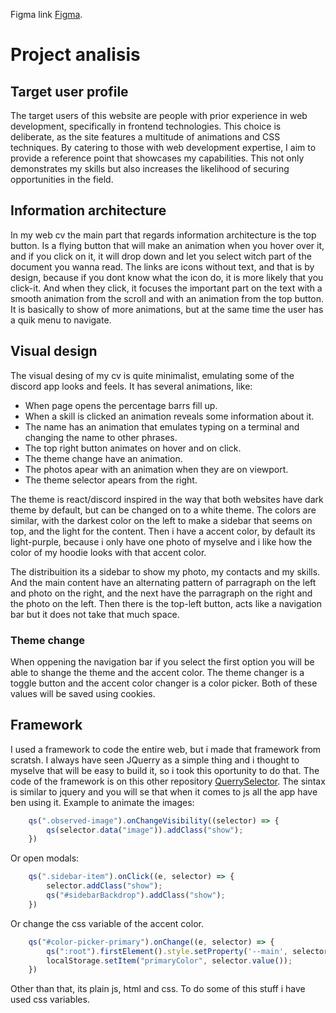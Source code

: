 Figma link [Figma](https://www.figma.com/file/6tSPyoCh2MNAHBG4IOT4ns/Figma-basics?type=design&node-id=1669%3A162202&mode=design&t=hVjjyhXmL5xLWfUw-1).

# Project analisis

## Target user profile

The target users of this website are people with prior experience in web development, specifically in frontend technologies. This choice is deliberate, as the site features a multitude of animations and CSS techniques. By catering to those with web development expertise, I aim to provide a reference point that showcases my capabilities. This not only demonstrates my skills but also increases the likelihood of securing opportunities in the field.


## Information architecture

In my web cv the main part that regards information architecture is the top button. Is a flying button that will make an animation when you hover over it, and if you click on it, it will drop down and let you select witch part of the document you wanna read. The links are icons without text, and that is by design, because if you dont know what the icon do, it is more likely that you click-it. And when they click, it focuses the important part on the text with a smooth animation from the scroll and with an animation from the top button. It is basically to show of more animations, but at the same time the user has a quik menu to navigate.

## Visual design

The visual desing of my cv is quite minimalist, emulating some of the discord app looks and feels. 
It has several animations, like: 
- When page opens the percentage barrs fill up.
- When a skill is clicked an animation reveals some information about it.
- The name has an animation that emulates typing on a terminal and changing the name to other phrases.
- The top right button animates on hover and on click.
- The theme change have an animation.
- The photos apear with an animation when they are on viewport.
- The theme selector apears from the right.

The theme is react/discord inspired in the way that both websites have dark theme by default, but can be changed on to a white theme. The colors are similar, with the darkest color on the left to make a sidebar that seems on top, and the light for the content.
Then i have a accent color, by default its light-purple, because i only have one photo of myselve and i like how the color of my hoodie looks with that accent color.

The distribuition its a sidebar to show my photo, my contacts and my skills. And the main content have an alternating pattern of parragraph on the left and photo on the right, and the next have the parragraph on the right and the photo on the left.
Then there is the top-left button, acts like a navigation bar but it does not take that much space.

### Theme change

When oppening the navigation bar if you select the first option you will be able to shange the theme and the accent color. The theme changer is a toggle button and the accent color changer is a color picker. Both of these values will be saved using cookies.

## Framework

I used a framework to code the entire web, but i made that framework from scratsh. I always have seen JQuerry as a simple thing and i thought to myselve that will be easy to build it, so i took this oportunity to do that. The code of the framework is on this other repository [QuerrySelector](https://github.com/u1978882/QuerrySelector).
The sintax is similar to jquery and you will se that when it comes to js all the app have ben using it.
Example to animate the images:

```js
    qs(".observed-image").onChangeVisibility((selector) => {
        qs(selector.data("image")).addClass("show");
    })
```

Or open modals:

```js
    qs(".sidebar-item").onClick((e, selector) => {
        selector.addClass("show");
        qs("#sidebarBackdrop").addClass("show");
    })
```

Or change the css variable of the accent color.
```javascript
    qs("#color-picker-primary").onChange((e, selector) => {
        qs(":root").firstElement().style.setProperty('--main', selector.value());
        localStorage.setItem("primaryColor", selector.value());
    })
```


Other than that, its plain js, html and css. To do some of this stuff i have used css variables.
